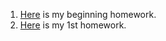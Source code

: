 1) [Here](files/HW0.html) is my beginning homework.
2) [Here](files/HW1/Homework1.html) is my 1st homework.
